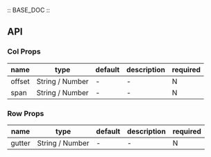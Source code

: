 :: BASE_DOC ::

## API
### Col Props

name | type | default | description | required
-- | -- | -- | -- | --
offset | String / Number | - | \- | N
span | String / Number | - | \- | N

### Row Props

name | type | default | description | required
-- | -- | -- | -- | --
gutter | String / Number | - | \- | N
